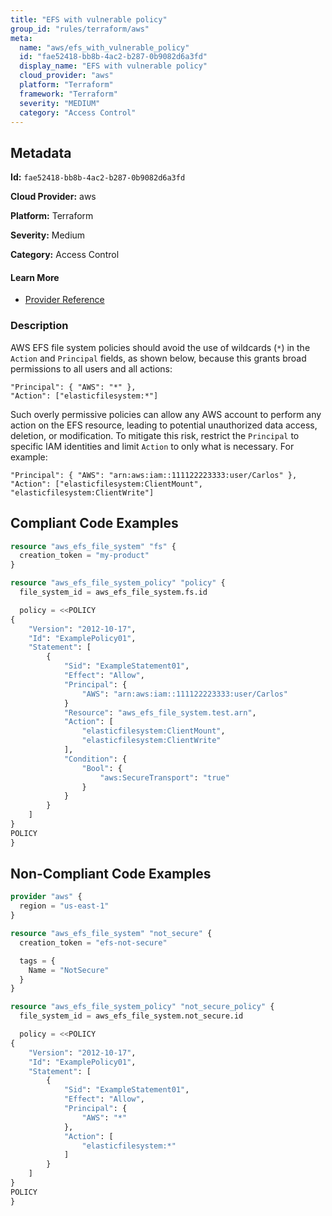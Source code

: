 ```yaml
---
title: "EFS with vulnerable policy"
group_id: "rules/terraform/aws"
meta:
  name: "aws/efs_with_vulnerable_policy"
  id: "fae52418-bb8b-4ac2-b287-0b9082d6a3fd"
  display_name: "EFS with vulnerable policy"
  cloud_provider: "aws"
  platform: "Terraform"
  framework: "Terraform"
  severity: "MEDIUM"
  category: "Access Control"
---
```

## Metadata

**Id:** `fae52418-bb8b-4ac2-b287-0b9082d6a3fd`

**Cloud Provider:** aws

**Platform:** Terraform

**Severity:** Medium

**Category:** Access Control

#### Learn More

 - [Provider Reference](https://registry.terraform.io/providers/hashicorp/aws/latest/docs/resources/efs_file_system_policy#policy)

### Description

 AWS EFS file system policies should avoid the use of wildcards (`*`) in the `Action` and `Principal` fields, as shown below, because this grants broad permissions to all users and all actions:

```
"Principal": { "AWS": "*" },
"Action": ["elasticfilesystem:*"]
```

Such overly permissive policies can allow any AWS account to perform any action on the EFS resource, leading to potential unauthorized data access, deletion, or modification. To mitigate this risk, restrict the `Principal` to specific IAM identities and limit `Action` to only what is necessary. For example:

```
"Principal": { "AWS": "arn:aws:iam::111122223333:user/Carlos" },
"Action": ["elasticfilesystem:ClientMount", "elasticfilesystem:ClientWrite"]
```


## Compliant Code Examples
```terraform
resource "aws_efs_file_system" "fs" {
  creation_token = "my-product"
}

resource "aws_efs_file_system_policy" "policy" {
  file_system_id = aws_efs_file_system.fs.id

  policy = <<POLICY
{
    "Version": "2012-10-17",
    "Id": "ExamplePolicy01",
    "Statement": [
        {
            "Sid": "ExampleStatement01",
            "Effect": "Allow",
            "Principal": {
                "AWS": "arn:aws:iam::111122223333:user/Carlos"
            }
            "Resource": "aws_efs_file_system.test.arn",
            "Action": [
                "elasticfilesystem:ClientMount",
                "elasticfilesystem:ClientWrite"
            ],
            "Condition": {
                "Bool": {
                    "aws:SecureTransport": "true"
                }
            }
        }
    ]
}
POLICY
}

```
## Non-Compliant Code Examples
```terraform
provider "aws" {
  region = "us-east-1"
}

resource "aws_efs_file_system" "not_secure" {
  creation_token = "efs-not-secure"

  tags = {
    Name = "NotSecure"
  }
}

resource "aws_efs_file_system_policy" "not_secure_policy" {
  file_system_id = aws_efs_file_system.not_secure.id

  policy = <<POLICY
{
    "Version": "2012-10-17",
    "Id": "ExamplePolicy01",
    "Statement": [
        {
            "Sid": "ExampleStatement01",
            "Effect": "Allow",
            "Principal": {
                "AWS": "*"
            },
            "Action": [
                "elasticfilesystem:*"
            ]
        }
    ]
}
POLICY
}

```